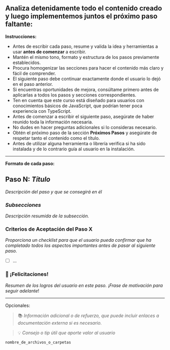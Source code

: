 ## Analiza detenidamente todo el contenido creado y luego implementemos juntos el próximo paso faltante:

**Instrucciones:**

- Antes de escribir cada paso, resume y valida la idea y herramientas a usar **antes de comenzar** a escribir.
- Mantén el mismo tono, formato y estructura de los pasos previamente establecidos.
- Procura homogenizar las secciones para hacer el contenido más claro y fácil de comprender.
- El siguiente paso debe continuar exactamente donde el usuario lo dejó en el paso anterior.
- Si encuentras oportunidades de mejora, consúltame primero antes de aplicarlas a todos los pasos y secciones correspondientes.
- Ten en cuenta que este curso está diseñado para usuarios con conocimientos básicos de JavaScript, que podrían tener poca experiencia con TypeScript.
- Antes de comenzar a escribir el siguiente paso, asegúrate de haber reunido toda la información necesaria.
- No dudes en hacer preguntas adicionales si lo consideras necesario.
- Obtén el próximo paso de la sección **Próximos Pasos** y asegúrate de respetar tanto el contenido como el título.
- Antes de utilizar alguna herramienta o librería verifica si ha sido instalada y de lo contrario guía al usuario en la instalación.

---

**Formato de cada paso:**

## Paso N: _Título_

_Descripción del paso y que se consegirá en él_

### _Subsecciones_

_Descripción resumida de la subsección._

### Criterios de Aceptación del Paso X

_Proporciona un checklist para que el usuario pueda confirmar que ha completado todos los aspectos importantes antes de pasar al siguiente paso._

- [ ] ...

### 🎉 ¡Felicitaciones!

_Resumen de los logros del usuario en este paso._ ¡_Frase de motivación para seguir adelante_!

---

Opcionales:

> 📚 _Información adicional o de refuerzo, que puede incluir enlaces a documentación externa si es necesario._

> 💡 _Consejo o tip útil que aporte valor al usuario_

`nombre_de_archivos_o_carpetas`

